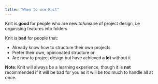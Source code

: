 ```yaml
---
title: "When to use Knit"
---
```


 
Knit is **good** for people who are new to/unsure of project design, i.e organising features into folders

Knit is **bad** for people that:
- Already know how to structure their own projects
- Prefer their own, opinionated structure or
- Are new to project design but have achieved **a lot** without it

**Note**: Knit will always be a learning experience, though it is **not** recommended if it will be bad for you as it will be too much to handle all at once.